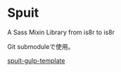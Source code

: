 Spuit
==============

A Sass Mixin Library from is8r to is8r

Git submoduleで使用。

[spuit-gulp-template](https://github.com/is8r/spuit-gulp-template)

